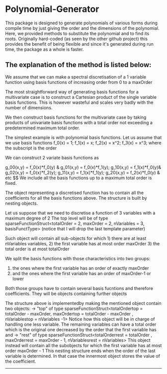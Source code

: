 # Polynomial-Generator
This package is designed to generate polynomials of various forms during compile time by just giving the order and the dimensions of the polynomial. Here, we provided methods to substitute the polynomial and to find its roots. Originally hard-coded (as seen by the other github project) this provides the benefit of being flexible and since it's generated during run time, the package as a whole is faster. 


The explanation of the method is listed below:
------------------------------------------------------------------------------------------------------------------------------------------------------------------------
We assume that we can make a spectral discretisation of a 1 variable function using basis functions of increasing order from 0 to a maxOrder

The most straightforward way of generating basis functions for a multivariate case is to construct a Cartesian product of the single variable
basis functions. This is however wasteful and scales very badly with the number of dimensions.

We then construct basis functions for the multivariate case by taking products of univariate basis functions with a total order not exceeding
a predetermined maximum total order.

The simplest example is with polynomial basis functions. Let us assume that we use basis functions
f_0(x) = 1; f_1(x) = x; f_2(x) = x^2; f_3(x) = x^3;
where the subscript is the order

We can construct 2 variate basis functions as

g_00(x,y) = f_0(x)*f_0(y) &
g_01(x,y) = f_0(x)*f_1(y);  g_10(x,y) = f_1(x)*f_0(y)&
g_02(x,y) = f_0(x)*f_2(y);  g_11(x,y) = f_1(x)*f_1(y);  g_20(x,y) = f_2(x)*f_0(y) &
etc
$$
We include all the basis functions up to a maximum total order is fixed.

The object representing a discretised function has to contain all the coefficients for all the basis functions above.
The structure is built by nesting objects.

Let us suppose that we need to discretise a function of 3 variables with a maximum degree of 2
The top level will be of type
   sparseFunctionStruct<totalOrder = 2, maxOrder = 2, nVariables = 3, basisFunctType>    (notice that I will drop the last template parameter)
   
Such object will contain all sub-objects for which 1) there are at least nVariables variables,
                                                   2) the first variable has at most order maxOrder
                                                   3) the total order is at most totalOrder
                                                   
We split the basis functions with those characteristics into two groups:
   1) the ones where the first variable has an order of exactly maxOrder
   2) and the ones where the first variable has an order of maxOrder-1 or lower
   
Both those groups have to contain several basis fucntions and therefore coefficients. They will be objects containing further objects

The structure above is implementedby making the mentioned object contain two objects:
   -> "top" of type
          sparseFunctionStruct<totalOrdertop = totalOrder - maxOrder, maxOrdertop = totalOrder - maxOrder , nVariablestop = nVariables -1>
               Notice how this object will be in charge of handling one less variable. The remaining variables can have a total order which is
               the original one decreased by the order that the first variable has
and
   -> "rest" of type
          sparseFunctionStruct<totalOrderrest = totalOrder , maxOrderrest = maxOrder - 1, nVariablesrest = nVariables>
               This object instead will contain all the subobjects for which the first variable has at most order maxOrder - 1
This nesting structure ends when the order of the last variable is determined. In that case the innermost object stores the value of the coefficient.

------------------------------------------------------------------------------------------------------------------------------------------------------------------------
